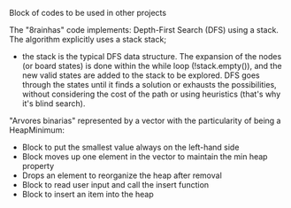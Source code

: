  Block of codes to be used in other projects 

The "8rainhas" code implements:
Depth-First Search (DFS) using a stack. The algorithm explicitly uses a stack<vector> stack; 
- the stack is the typical DFS data structure. The expansion of the nodes (or board states) is done within the while loop (!stack.empty()),
 and the new valid states are added to the stack to be explored. DFS goes through the states until it finds a solution or exhausts the possibilities,
 without considering the cost of the path or using heuristics (that's why it's blind search).


"Arvores binarias" represented by a vector with the particularity of being a HeapMinimum:
- Block to put the smallest value always on the left-hand side
- Block moves up one element in the vector to maintain the min heap property
- Drops an element to reorganize the heap after removal
- Block to read user input and call the insert function
- Block to insert an item into the heap

